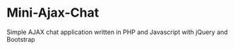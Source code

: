 # Mini-Ajax-Chat
Simple AJAX chat application written in PHP and Javascript with jQuery and Bootstrap
